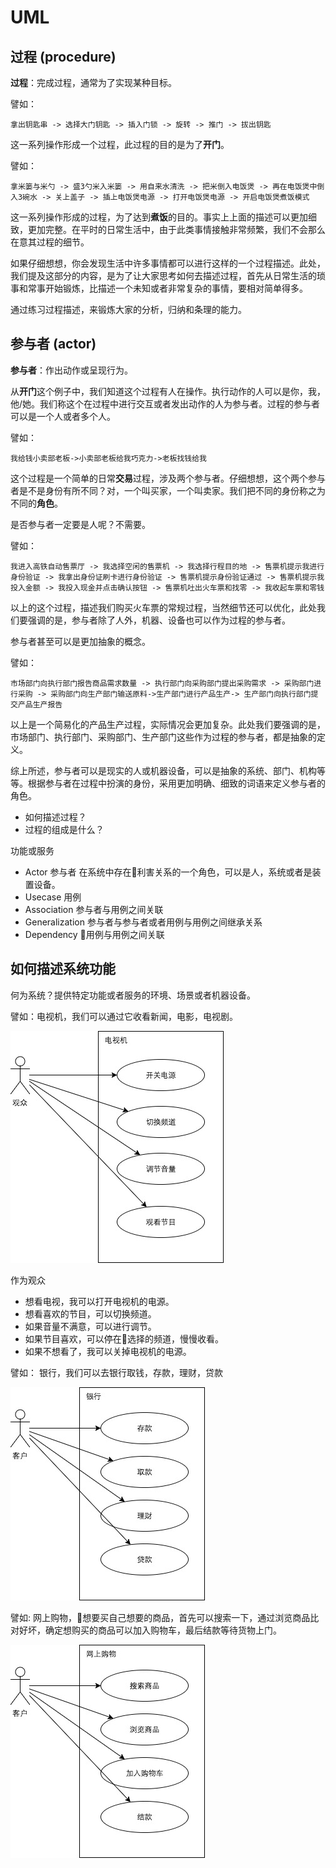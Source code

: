 # UML

## 过程 (procedure)

**过程**：完成过程，通常为了实现某种目标。

譬如：

```
拿出钥匙串 -> 选择大门钥匙 -> 插入门锁 -> 旋转 -> 推门 -> 拔出钥匙
```

这一系列操作形成一个过程，此过程的目的是为了**开门**。

譬如：

```
拿米篓与米勺 -> 盛3勺米入米篓 -> 用自来水清洗 -> 把米倒入电饭煲 -> 再在电饭煲中倒入3碗水 -> 关上盖子 -> 插上电饭煲电源 -> 打开电饭煲电源 -> 开启电饭煲煮饭模式 
```

这一系列操作形成的过程，为了达到**煮饭**的目的。事实上上面的描述可以更加细致，更加完整。在平时的日常生活中，由于此类事情接触非常频繁，我们不会那么在意其过程的细节。

如果仔细想想，你会发现生活中许多事情都可以进行这样的一个过程描述。此处，我们提及这部分的内容，是为了让大家思考如何去描述过程，首先从日常生活的琐事和常事开始锻炼，比描述一个未知或者非常复杂的事情，要相对简单得多。
    
通过练习过程描述，来锻炼大家的分析，归纳和条理的能力。

## 参与者 (actor)

**参与者**：作出动作或呈现行为。

从**开门**这个例子中，我们知道这个过程有人在操作。执行动作的人可以是你，我，他/她。我们称这个在过程中进行交互或者发出动作的人为参与者。过程的参与者可以是一个人或者多个人。

譬如：

```
我给钱小卖部老板->小卖部老板给我巧克力->老板找钱给我
```

这个过程是一个简单的日常**交易**过程，涉及两个参与者。仔细想想，这个两个参与者是不是身份有所不同？对，一个叫买家，一个叫卖家。我们把不同的身份称之为不同的**角色**。


是否参与者一定要是人呢？不需要。

譬如：

```
我进入高铁自动售票厅 -> 我选择空闲的售票机 -> 我选择行程目的地 -> 售票机提示我进行身份验证 -> 我拿出身份证刷卡进行身份验证 -> 售票机提示身份验证通过 -> 售票机提示我投入金额 -> 我投入现金并点击确认按钮 -> 售票机吐出火车票和找零 -> 我收起车票和零钱
```

以上的这个过程，描述我们购买火车票的常规过程，当然细节还可以优化，此处我们要强调的是，参与者除了人外，机器、设备也可以作为过程的参与者。

参与者甚至可以是更加抽象的概念。

譬如：

```
市场部门向执行部门报告商品需求数量 -> 执行部门向采购部门提出采购需求 -> 采购部门进行采购 -> 采购部门向生产部门输送原料->生产部门进行产品生产-> 生产部门向执行部门提交产品生产报告
```

以上是一个简易化的产品生产过程，实际情况会更加复杂。此处我们要强调的是，市场部门、执行部门、采购部门、生产部门这些作为过程的参与者，都是抽象的定义。

综上所述，参与者可以是现实的人或机器设备，可以是抽象的系统、部门、机构等等。根据参与者在过程中扮演的身份，采用更加明确、细致的词语来定义参与者的角色。





* 如何描述过程？
* 过程的组成是什么？



功能或服务


* Actor 参与者 在系统中存在利害关系的一个角色，可以是人，系统或者是装置设备。
* Usecase 用例
* Association 参与者与用例之间关联
* Generalization 参与者与参与者或者用例与用例之间继承关系
* Dependency  用例与用例之间关联 


## 如何描述系统功能

何为系统？提供特定功能或者服务的环境、场景或者机器设备。

譬如：电视机，我们可以通过它收看新闻，电影，电视剧。
 
![alt](uc-tv.jpg)

作为观众

* 想看电视，我可以打开电视机的电源。
* 想看喜欢的节目，可以切换频道。
* 如果音量不满意，可以进行调节。
* 如果节目喜欢，可以停在选择的频道，慢慢收看。
* 如果不想看了，我可以关掉电视机的电源。

譬如： 银行，我们可以去银行取钱，存款，理财，贷款

![alt](uc-bank-01.jpg)

譬如: 网上购物，想要买自己想要的商品，首先可以搜索一下，通过浏览商品比对好坏，确定想购买的商品可以加入购物车，最后结款等待货物上门。

![alt](uc-online-shopping.jpg)


